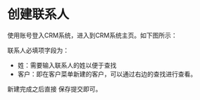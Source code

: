 # 创建联系人

使用账号登入CRM系统，进入到CRM系统主页。如下图所示：

联系人必填项字段为：
- 姓：需要输入联系人的姓以便于查找
- 客户：即在客户菜单新建的客户，可以通过右边的查找进行查看。

新建完成之后直接 保存提交即可。
